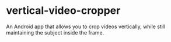 # vertical-video-cropper
An Android app that allows you to crop videos vertically, while still maintaining the subject inside the frame.
